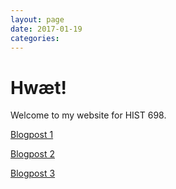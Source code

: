 ```yaml
---
layout: page
date: 2017-01-19
categories:
---
```

# Hwæt!

Welcome to my website for HIST 698.

[Blogpost 1](blogpost1.html)

[Blogpost 2](blogpost2.html)

[Blogpost 3](blogpost3.html)
